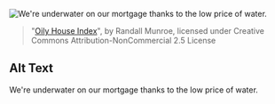![We're underwater on our mortgage thanks to the low price of water.](https://imgs.xkcd.com/comics/oily_house_index.png)
> "[Oily House Index](https://xkcd.com/2327/)", by Randall Munroe, licensed under Creative Commons Attribution-NonCommercial 2.5 License

## Alt Text
We're underwater on our mortgage thanks to the low price of water.
